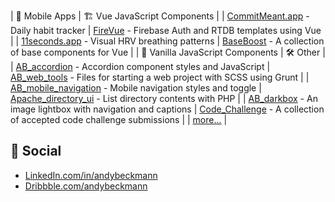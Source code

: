 | 📱 Mobile Apps | 🏗 Vue JavaScript Components |
| [CommitMeant.app](https://github.com/andybeckmann/CommitMeant.app) - Daily habit tracker | [FireVue](https://github.com/andybeckmann/FireVue) - Firebase Auth and RTDB templates using Vue |
| [11seconds.app](https://github.com/andybeckmann/11seconds.app) - Visual HRV breathing patterns | [BaseBoost](https://github.com/andybeckmann/BaseBoost) - A collection of base components for Vue |
| 🍦 Vanilla JavaScript Components | 🛠 Other |
| [AB_accordion](https://github.com/andybeckmann/AB_accordion) - Accordion component styles and JavaScript | [AB_web_tools](https://github.com/AB_web_tools) - Files for starting a web project with SCSS using Grunt |
| [AB_mobile_navigation](https://github.com/andybeckmann/) - Mobile navigation styles and toggle | [Apache_directory_ui](https://github.com/andybeckmann/Apache_directory_ui) - List directory contents with PHP |
| [AB_darkbox](https://github.com/andybeckmann/) - An image lightbox with navigation and captions | [Code_Challenge](https://github.com/andybeckmann/Code_Challenge) - A collection of accepted code challenge submissions |
| [more...](https://github.com/andybeckmann) |

## 👋 Social

- [LinkedIn.com/in/andybeckmann](https://www.linkedin.com/in/andybeckmann)
- [Dribbble.com/andybeckmann](https://dribbble.com/andybeckmann)
